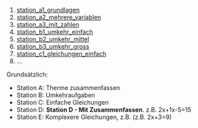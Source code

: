 1. [station_a1_grundlagen](station_a1_grundlagen.html)
2. [station_a2_mehrere_variablen](station_a2_mehrere_variablen.html)
3. [station_a3_mit_zahlen](station_a3_mit_zahlen.html)
4. [station_b1_umkehr_einfach](station_b1_umkehr_einfach.html)
5. [station_b2_umkehr_mittel](station_b2_umkehr_mittel.html)
6. [station_b3_umkehr_gross](station_b3_umkehr_gross.html)
7. [station_c1_gleichungen_einfach](station_c1_gleichungen_einfach.html)
8. ...

Grundsätzlich:
- Station A: Therme zusammenfassen
- Station B: Umkehraufgaben
- Station C: Einfache Gleichungen
- Station D: **Station D - Mit Zusammenfassen**. z.B. 2x+1x-5=15
- Station E: Komplexere Gleichungen, z.B. (z.B. 2x+3=9)


